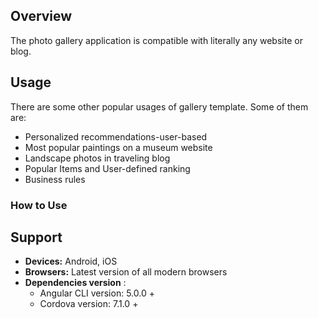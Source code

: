 



## Overview
The photo gallery application is compatible with literally any website or blog.
 
## Usage
There are some other popular usages of gallery template. Some of them are: 
 -    Personalized recommendations-user-based
 -    Most popular paintings on a museum website
 -    Landscape photos in traveling blog
 -    Popular Items and User-defined ranking
 -    Business rules

### How to Use




## Support  
- **Devices:** Android, iOS  
- **Browsers:** Latest version of all modern browsers  
- **Dependencies version**  :
	- Angular CLI version: 5.0.0 +  
	- Cordova version: 7.1.0 +



